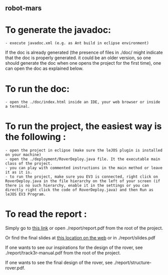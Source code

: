 ## robot-mars

# To generate the javadoc:
	- execute javadoc.xml (e.g. as Ant build in eclipse environment)

If the doc is already generated (the presence of files in ./doc/ might indicate that the doc is properly generated. it could be an older version, so one should generate the doc when one opens the project for the first time), one can open the doc as explained below.
# To run the doc:
	- open the ./doc/index.html inside an IDE, your web browser or inside a terminal.

# To run the project, the easiest way is the following :
	- open the project in eclipse (make sure the leJOS plugin is installed on your machine)
	- open the ./deployment/RoverDeploy.java file. It the executable main class of the project.
	- you can play with commented instructions in the main method or leave it as it is.
	- to run the project, make sure you EV3 is connected, right click on RoverDeploy.java in the file hierarchy on the left of your screen (if there is no such hierarchy, enable it in the settings or you can directly right click the code of RoverDeploy.java) and then Run as leJOS EV3 Program.

# To read the report :
Simply go to [this link](https://docs.google.com/document/d/1PBKaf7sduaifsA1EF2-ZCdax17EdOo_JF8SB2kIeYKI/edit?usp=sharing) or open ./report/report.pdf from the root of the project.

Or find the final slides at [this location on the web](https://docs.google.com/presentation/d/1_yzTYHzMnsf_Ay9Lnk8HakGHPcxOJnZ57ALASTaV8Tg/edit?usp=sharing) or in ./report/slides.pdf

If one wants to see our inspirations for the design of the rover, see ./report/track3r-manual.pdf from the root of the project.

If one wants to see the final design of the rover, see ./report/structure-rover.pdf.
